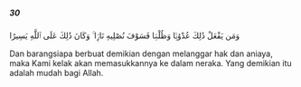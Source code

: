 ##### 30

<span class="ayah">وَمَن يَفْعَلْ ذَٰلِكَ عُدْوَٰنًۭا وَظُلْمًۭا فَسَوْفَ نُصْلِيهِ نَارًۭا ۚ وَكَانَ ذَٰلِكَ عَلَى ٱللَّهِ يَسِيرًا</span>

<span class="ayah_translation">Dan barangsiapa berbuat demikian dengan melanggar hak dan aniaya, maka Kami kelak akan memasukkannya ke dalam neraka. Yang demikian itu adalah mudah bagi Allah.</span>
